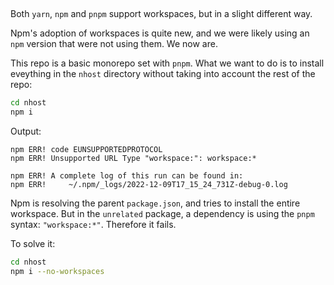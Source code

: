 ##

Both `yarn`, `npm` and `pnpm` support workspaces, but in a slight different way.

Npm's adoption of workspaces is quite new, and we were likely using an `npm` version that were not using them. We now are.

This repo is a basic monorepo set with `pnpm`. What we want to do is to install eveything in the `nhost` directory without taking into account the rest of the repo:

```sh
cd nhost
npm i
```

Output:

```
npm ERR! code EUNSUPPORTEDPROTOCOL
npm ERR! Unsupported URL Type "workspace:": workspace:*

npm ERR! A complete log of this run can be found in:
npm ERR!     ~/.npm/_logs/2022-12-09T17_15_24_731Z-debug-0.log
```

Npm is resolving the parent `package.json`, and tries to install the entire workspace. But in the `unrelated` package, a dependency is using the `pnpm` syntax: `"workspace:*"`.
Therefore it fails.

To solve it:

```sh
cd nhost
npm i --no-workspaces
```
